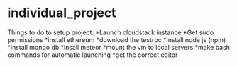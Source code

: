 # individual_project

Things to do to setup project:
*Launch cloudstack instance
*Get sudo permissions
*install ethereum
*download the testrpc
*install node js (npm)
*install mongo db
*insall meteor
*mount the vm to local servers
*make bash commands for automatic launching
*get the correct editor
